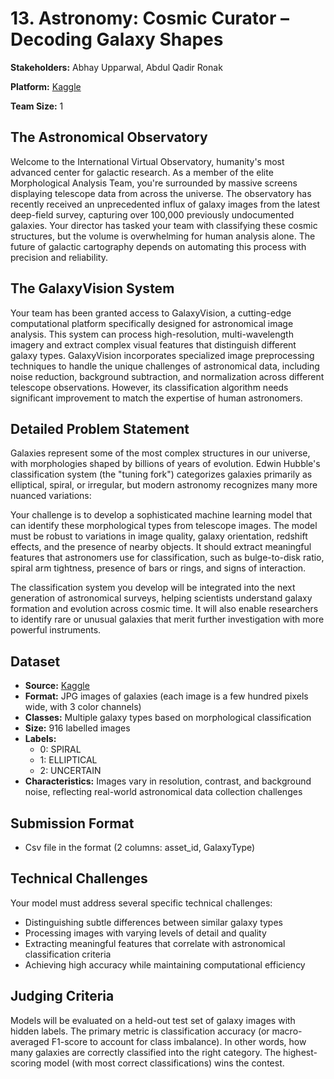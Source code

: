 # 13. Astronomy: Cosmic Curator – Decoding Galaxy Shapes

**Stakeholders:** Abhay Upparwal, Abdul Qadir Ronak  

**Platform:** [Kaggle](https://www.kaggle.com/competitions/cosmic-curator)

**Team Size:** 1  

## The Astronomical Observatory

Welcome to the International Virtual Observatory, humanity's most advanced center for galactic research. As a member of the elite Morphological Analysis Team, you're surrounded by massive screens displaying telescope data from across the universe. The observatory has recently received an unprecedented influx of galaxy images from the latest deep-field survey, capturing over 100,000 previously undocumented galaxies. Your director has tasked your team with classifying these cosmic structures, but the volume is overwhelming for human analysis alone. The future of galactic cartography depends on automating this process with precision and reliability.

## The GalaxyVision System

Your team has been granted access to GalaxyVision, a cutting-edge computational platform specifically designed for astronomical image analysis. This system can process high-resolution, multi-wavelength imagery and extract complex visual features that distinguish different galaxy types. GalaxyVision incorporates specialized image preprocessing techniques to handle the unique challenges of astronomical data, including noise reduction, background subtraction, and normalization across different telescope observations. However, its classification algorithm needs significant improvement to match the expertise of human astronomers.

## Detailed Problem Statement

Galaxies represent some of the most complex structures in our universe, with morphologies shaped by billions of years of evolution. Edwin Hubble's classification system (the "tuning fork") categorizes galaxies primarily as elliptical, spiral, or irregular, but modern astronomy recognizes many more nuanced variations:

Your challenge is to develop a sophisticated machine learning model that can identify these morphological types from telescope images. The model must be robust to variations in image quality, galaxy orientation, redshift effects, and the presence of nearby objects. It should extract meaningful features that astronomers use for classification, such as bulge-to-disk ratio, spiral arm tightness, presence of bars or rings, and signs of interaction.

The classification system you develop will be integrated into the next generation of astronomical surveys, helping scientists understand galaxy formation and evolution across cosmic time. It will also enable researchers to identify rare or unusual galaxies that merit further investigation with more powerful instruments.

## Dataset

- **Source:** [Kaggle](https://www.kaggle.com/competitions/cosmic-curator)  
- **Format:** JPG images of galaxies (each image is a few hundred pixels wide, with 3 color channels)  
- **Classes:** Multiple galaxy types based on morphological classification  
- **Size:** 916 labelled images  
- **Labels:**  
  - 0: SPIRAL  
  - 1: ELLIPTICAL  
  - 2: UNCERTAIN  
- **Characteristics:** Images vary in resolution, contrast, and background noise, reflecting real-world astronomical data collection challenges  

## Submission Format

- Csv file in the format (2 columns: asset_id, GalaxyType)  

## Technical Challenges

Your model must address several specific technical challenges:

- Distinguishing subtle differences between similar galaxy types  
- Processing images with varying levels of detail and quality  
- Extracting meaningful features that correlate with astronomical classification criteria  
- Achieving high accuracy while maintaining computational efficiency  

## Judging Criteria

Models will be evaluated on a held-out test set of galaxy images with hidden labels. The primary metric is classification accuracy (or macro-averaged F1-score to account for class imbalance). In other words, how many galaxies are correctly classified into the right category. The highest-scoring model (with most correct classifications) wins the contest.